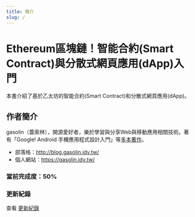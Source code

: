 ```yaml
---
title: 簡介
slug: /
---
```


# Ethereum區塊鏈！智能合約\(Smart Contract\)與分散式網頁應用\(dApp\)入門

本書介紹了基於乙太坊的智能合約\(Smart Contract\)和分散式網頁應用\(dApp\)。

## 作者簡介

gasolin（蓋索林），開源愛好者，樂於學習與分享Web與移動應用相關技術。著有「Google! Android 手機應用程式設計入門」等[多本著作](https://gasolin.idv.tw/portfolio#books)。


* 部落格：http://blog.gasolin.idv.tw/
* 個人網站：https://gasolin.idv.tw/

### 當前完成度：50%

### 更新紀錄

查看 [更新紀錄](CHANGELOG)
